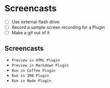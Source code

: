 # Screencasts

* [ ] Use external flash drive
* [ ] Record a sample screen recording for a Plugin
* [ ] Make a gif out of it

## Screencasts

* `Preview in HTML Plugin`
* `Preview in Markdown Plugin`
* `Run in Coffee Plugin`
* `Run in IRB Plugin`
* `Run in Node Plugin`
